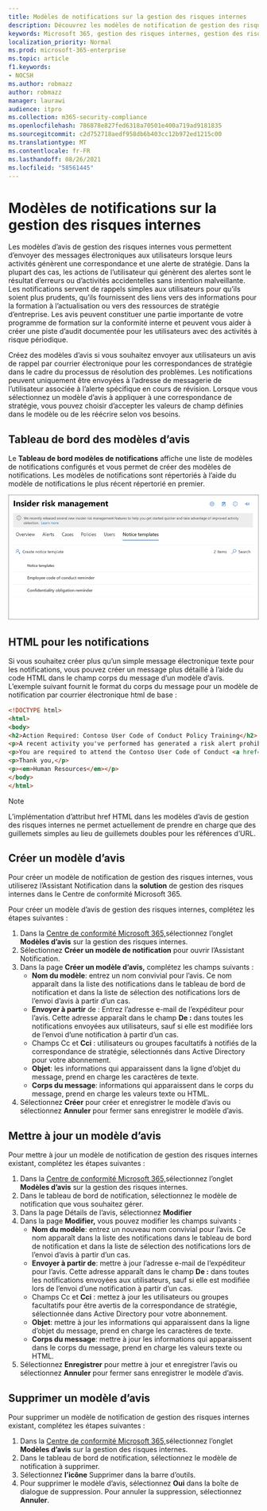 ```yaml
---
title: Modèles de notifications sur la gestion des risques internes
description: Découvrez les modèles de notification de gestion des risques internes dans Microsoft 365
keywords: Microsoft 365, gestion des risques internes, gestion des risques, conformité
localization_priority: Normal
ms.prod: microsoft-365-enterprise
ms.topic: article
f1.keywords:
- NOCSH
ms.author: robmazz
author: robmazz
manager: laurawi
audience: itpro
ms.collection: m365-security-compliance
ms.openlocfilehash: 786878e827fed6318a70501e400a719ad9181835
ms.sourcegitcommit: c2d752718aedf958db6b403cc12b972ed1215c00
ms.translationtype: MT
ms.contentlocale: fr-FR
ms.lasthandoff: 08/26/2021
ms.locfileid: "58561445"
---
```

# <a name="insider-risk-management-notice-templates"></a>Modèles de notifications sur la gestion des risques internes

Les modèles d’avis de gestion des risques internes vous permettent d’envoyer des messages électroniques aux utilisateurs lorsque leurs activités génèrent une correspondance et une alerte de stratégie. Dans la plupart des cas, les actions de l’utilisateur qui génèrent des alertes sont le résultat d’erreurs ou d’activités accidentelles sans intention malveillante. Les notifications servent de rappels simples aux utilisateurs pour qu’ils soient plus prudents, qu’ils fournissent des liens vers des informations pour la formation à l’actualisation ou vers des ressources de stratégie d’entreprise. Les avis peuvent constituer une partie importante de votre programme de formation sur la conformité interne et peuvent vous aider à créer une piste d’audit documentée pour les utilisateurs avec des activités à risque périodique.

Créez des modèles d’avis si vous souhaitez envoyer aux utilisateurs un avis de rappel par courrier électronique pour les correspondances de stratégie dans le cadre du processus de résolution des problèmes. Les notifications peuvent uniquement être envoyées à l’adresse de messagerie de l’utilisateur associée à l’alerte spécifique en cours de révision. Lorsque vous sélectionnez un modèle d’avis à appliquer à une correspondance de stratégie, vous pouvez choisir d’accepter les valeurs de champ définies dans le modèle ou de les réécrire selon vos besoins.

## <a name="notice-templates-dashboard"></a>Tableau de bord des modèles d’avis

Le **Tableau de bord modèles de notifications** affiche une liste de modèles de notifications configurés et vous permet de créer des modèles de notifications. Les modèles de notifications sont répertoriés à l’aide du modèle de notifications le plus récent répertorié en premier.

![Tableau de bord du modèle de notification de gestion des risques internes.](../media/insider-risk-notices-dashboard.png)

## <a name="html-for-notices"></a>HTML pour les notifications

Si vous souhaitez créer plus qu’un simple message électronique texte pour les notifications, vous pouvez créer un message plus détaillé à l’aide du code HTML dans le champ corps du message d’un modèle d’avis. L’exemple suivant fournit le format du corps du message pour un modèle de notification par courrier électronique html de base :

```HTML
<!DOCTYPE html>
<html>
<body>
<h2>Action Required: Contoso User Code of Conduct Policy Training</h2>
<p>A recent activity you've performed has generated a risk alert prohibited by the Contoso User <a href='https://www.contoso.com'>Code of Conduct Policy</a>.</p>
<p>You are required to attend the Contoso User Code of Conduct <a href='https://www.contoso.com'>training</a> within the next 14 days. Please contact <a href='mailto:hr@contoso.com'>Human Resources</a> with any questions about this training request.</p>
<p>Thank you,</p>
<p><em>Human Resources</em></p>
</body>
</html>
```

> [!NOTE]
> L’implémentation d’attribut href HTML dans les modèles d’avis de gestion des risques internes ne permet actuellement de prendre en charge que des guillemets simples au lieu de guillemets doubles pour les références d’URL.

## <a name="create-a-new-notice-template"></a>Créer un modèle d’avis

Pour créer un modèle de notification de gestion des risques internes, vous utiliserez l’Assistant Notification dans la **solution** de gestion des risques internes dans le Centre de conformité Microsoft 365.

Pour créer un modèle d’avis de gestion des risques internes, complétez les étapes suivantes :

1. Dans la [Centre de conformité Microsoft 365,](https://compliance.microsoft.com)sélectionnez l’onglet **Modèles d’avis** sur la gestion des risques internes. 
2. Sélectionnez **Créer un modèle de notification** pour ouvrir l’Assistant Notification.
3. Dans la page **Créer un modèle d’avis,** complétez les champs suivants :
    - **Nom du modèle**: entrez un nom convivial pour l’avis. Ce nom apparaît dans la liste des notifications dans le tableau de bord de notification et dans la liste de sélection des notifications lors de l’envoi d’avis à partir d’un cas.
    - **Envoyer à partir** de : Entrez l’adresse e-mail de l’expéditeur pour l’avis. Cette adresse apparaît dans le champ **De :** dans toutes les notifications envoyées aux utilisateurs, sauf si elle est modifiée lors de l’envoi d’une notification à partir d’un cas.
    - Champs Cc et **Cci** : utilisateurs ou groupes facultatifs à notifiés de la correspondance de stratégie, sélectionnés dans Active Directory pour votre abonnement.
    - **Objet**: les informations qui apparaissent dans la ligne d’objet du message, prend en charge les caractères de texte.
    - **Corps du message**: informations qui apparaissent dans le corps du message, prend en charge les valeurs texte ou HTML.
4. Sélectionnez **Créer** pour créer et enregistrer le modèle d’avis ou sélectionnez **Annuler** pour fermer sans enregistrer le modèle d’avis.

## <a name="update-a-notice-template"></a>Mettre à jour un modèle d’avis

Pour mettre à jour un modèle de notification de gestion des risques internes existant, complétez les étapes suivantes :

1. Dans la [Centre de conformité Microsoft 365,](https://compliance.microsoft.com)sélectionnez l’onglet **Modèles d’avis** sur la gestion des risques internes. 
2. Dans le tableau de bord de notification, sélectionnez le modèle de notification que vous souhaitez gérer.
3. Dans la page Détails de l’avis, sélectionnez **Modifier**
4. Dans la page **Modifier,** vous pouvez modifier les champs suivants :
    - **Nom du modèle**: entrez un nouveau nom convivial pour l’avis. Ce nom apparaît dans la liste des notifications dans le tableau de bord de notification et dans la liste de sélection des notifications lors de l’envoi d’avis à partir d’un cas.
    - **Envoyer à partir de**: mettre à jour l’adresse e-mail de l’expéditeur pour l’avis. Cette adresse apparaît dans le champ **De :** dans toutes les notifications envoyées aux utilisateurs, sauf si elle est modifiée lors de l’envoi d’une notification à partir d’un cas.
    - Champs Cc et **Cci** : mettez à jour les utilisateurs ou groupes facultatifs pour être avertis de la correspondance de stratégie, sélectionnée dans Active Directory pour votre abonnement.
    - **Objet**: mettre à jour les informations qui apparaissent dans la ligne d’objet du message, prend en charge les caractères de texte.
    - **Corps du message**: mettre à jour les informations qui apparaissent dans le corps du message, prend en charge les valeurs texte ou HTML.
5. Sélectionnez **Enregistrer** pour mettre à jour et enregistrer l’avis ou sélectionnez **Annuler** pour fermer sans enregistrer le modèle d’avis.

## <a name="delete-a-notice-template"></a>Supprimer un modèle d’avis

Pour supprimer un modèle de notification de gestion des risques internes existant, complétez les étapes suivantes :

1. Dans la [Centre de conformité Microsoft 365,](https://compliance.microsoft.com)sélectionnez l’onglet **Modèles d’avis** sur la gestion des risques internes. 
2. Dans le tableau de bord de notification, sélectionnez le modèle de notification à supprimer.
3. Sélectionnez **l’icône** Supprimer dans la barre d’outils.
4. Pour supprimer le modèle d’avis, sélectionnez **Oui** dans la boîte de dialogue de suppression. Pour annuler la suppression, sélectionnez **Annuler**.
